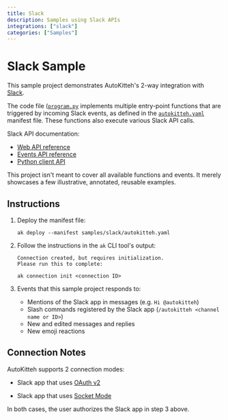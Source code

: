 ```yaml
---
title: Slack
description: Samples using Slack APIs
integrations: ["slack"]
categories: ["Samples"]
---
```


# Slack Sample

This sample project demonstrates AutoKitteh's 2-way integration with
[Slack](https://slack.com).

The code file ([`program.py`](./program.py) implements multiple entry-point
functions that are triggered by incoming Slack events, as defined in the
[`autokitteh.yaml`](./autokitteh.yaml) manifest file. These functions also
execute various Slack API calls.

Slack API documentation:

- [Web API reference](https://api.slack.com/methods)
- [Events API reference](https://api.slack.com/events?filter=Events)
- [Python client API](https://slack.dev/python-slack-sdk/api-docs/slack_sdk/)

This project isn't meant to cover all available functions and events. It
merely showcases a few illustrative, annotated, reusable examples.

## Instructions

1. Deploy the manifest file:

   ```shell
   ak deploy --manifest samples/slack/autokitteh.yaml
   ```

2. Follow the instructions in the `ak` CLI tool's output:

   ```
   Connection created, but requires initialization.
   Please run this to complete:

   ak connection init <connection ID>
   ```

3. Events that this sample project responds to:

   - Mentions of the Slack app in messages (e.g. `Hi @autokitteh`)
   - Slash commands registered by the Slack app
     (`/autokitteh <channel name or ID>`)
   - New and edited messages and replies
   - New emoji reactions

## Connection Notes

AutoKitteh supports 2 connection modes:

- Slack app that uses
  [OAuth v2](https://docs.autokitteh.com/integrations/slack/config)

- Slack app that uses
  [Socket Mode](https://docs.autokitteh.com/integrations/slack/connection)

In both cases, the user authorizes the Slack app in step 3 above.
